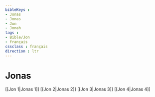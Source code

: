 ```yaml
---
bibleKeys : 
- Jonas
- Jonas
- Jon
- Jonah
tags : 
- Bible/Jon
- français
cssclass : français
direction : ltr
---
```


# Jonas

[[Jon 1|Jonas 1]]
[[Jon 2|Jonas 2]]
[[Jon 3|Jonas 3]]
[[Jon 4|Jonas 4]]
